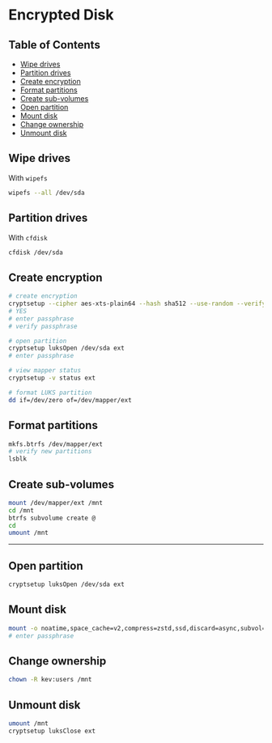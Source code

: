 # Encrypted Disk

## Table of Contents

<!-- vim-markdown-toc GFM -->

* [Wipe drives](#wipe-drives)
* [Partition drives](#partition-drives)
* [Create encryption](#create-encryption)
* [Format partitions](#format-partitions)
* [Create sub-volumes](#create-sub-volumes)
* [Open partition](#open-partition)
* [Mount disk](#mount-disk)
* [Change ownership](#change-ownership)
* [Unmount disk](#unmount-disk)

<!-- vim-markdown-toc -->

## Wipe drives

With `wipefs`

```bash
wipefs --all /dev/sda
```

## Partition drives

With `cfdisk`

```bash
cfdisk /dev/sda
```

## Create encryption

```bash
# create encryption
cryptsetup --cipher aes-xts-plain64 --hash sha512 --use-random --verify-passphrase luksFormat /dev/sda
# YES
# enter passphrase
# verify passphrase

# open partition
cryptsetup luksOpen /dev/sda ext
# enter passphrase

# view mapper status
cryptsetup -v status ext

# format LUKS partition
dd if=/dev/zero of=/dev/mapper/ext
```

## Format partitions

```bash
mkfs.btrfs /dev/mapper/ext
# verify new partitions
lsblk
```

## Create sub-volumes

```bash
mount /dev/mapper/ext /mnt
cd /mnt
btrfs subvolume create @
cd
umount /mnt
```

---

## Open partition

```bash
cryptsetup luksOpen /dev/sda ext
```

## Mount disk

```bash
mount -o noatime,space_cache=v2,compress=zstd,ssd,discard=async,subvol=@ /dev/mapper/ext /mnt/
# enter passphrase
```

## Change ownership

```bash
chown -R kev:users /mnt
```

## Unmount disk

```bash
umount /mnt
cryptsetup luksClose ext
```
